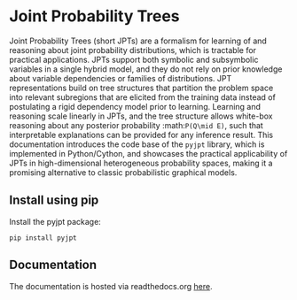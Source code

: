 # Joint Probability Trees

Joint Probability Trees (short JPTs) are a formalism for learning of and reasoning about joint probability
distributions, which is tractable for practical applications. JPTs support both symbolic and subsymbolic variables in a single
hybrid model, and they do not rely on prior knowledge about variable dependencies or families of distributions.
JPT representations build on tree structures that partition the problem space into relevant subregions that are elicited
from the training data instead of postulating a rigid dependency model prior to learning. Learning and reasoning scale
linearly in JPTs, and the tree structure allows white-box reasoning about any posterior probability :math:`P(Q\mid E)`,
such that interpretable explanations can be provided for any inference result. This documentation introduces the
code base of the ``pyjpt`` library, which is implemented in Python/Cython, and showcases the practical
applicability of JPTs in high-dimensional heterogeneous probability spaces, making it
a promising alternative to classic probabilistic graphical models.

## Install using pip
Install the pyjpt package:
```console
pip install pyjpt
```

## Documentation
The documentation is hosted via readthedocs.org [here](https://joint-probability-trees.readthedocs.io/en/latest/).